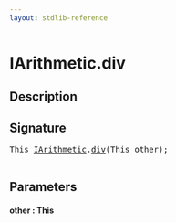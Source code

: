 ```yaml
---
layout: stdlib-reference
---
```


# IArithmetic\.div

## Description





## Signature 

<pre>
<span class="code_keyword">This</span> <a href="/stdlib-reference/interfaces/IArithmetic/index" class="code_type">IArithmetic</a>.<a href="/stdlib-reference/interfaces/IArithmetic/div">div</a>(<span class="code_keyword">This</span> <span class='code_param'>other</span>);

</pre>

## Parameters

#### other : This

